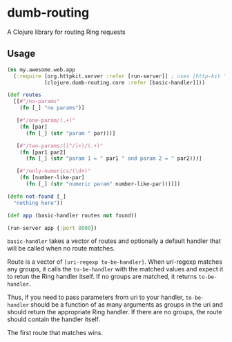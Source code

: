 # dumb-routing

A Clojure library for routing Ring requests

## Usage

```clojure
(ns my.awesome.web.app
  (:require [org.httpkit.server :refer [run-server]] ; uses [http-kit "2.1.16"]
            [clojure.dumb-routing.core :refer [basic-handler]]))

(def routes
  [[#"/no-params"
    (fn [_] "no params")]

   [#"/one-param/(.+)"
    (fn [par]
      (fn [_] (str "param " par)))]

   [#"/two-params/([^/]+)/(.+)"
    (fn [par1 par2]
      (fn [_] (str "param 1 = " par1 " and param 2 = " par2)))]

   [#"/only-numerics/(\d+)"
    (fn [number-like-par]
      (fn [_] (str "numeric param" number-like-par)))]])

(defn not-found [_]
  "nothing here"))

(def app (basic-handler routes not found))

(run-server app {:port 8000})
```

`basic-handler` takes a vector of routes and optionally a default handler that
will be called when no route matches.

Route is a vector of `[uri-regexp to-be-handler]`. When uri-regexp matches any
groups, it calls the `to-be-handler` with the matched values and expect
it to retun the Ring handler itself. If no groups are matched, it returns
`to-be-handler`.

Thus, if you need to pass parameters from uri to your handler, `to-be-handler`
should be a function of as many arguments as groups in the uri and should
return the appropriate Ring handler. If there are no groups, the route should
contain the handler itself.

The first route that matches wins.
